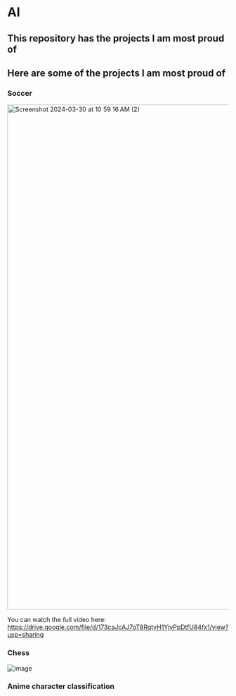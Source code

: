 # AI

## This repository has the projects I am most proud of 
## Here are some of the projects I am most proud of 

### Soccer
<img width="1147" alt="Screenshot 2024-03-30 at 10 59 16 AM (2)" src="https://github.com/AngelicSage/AI/assets/142240060/607807de-859a-488d-94e3-60fec6ded29d">

You can watch the full video here:
https://drive.google.com/file/d/173caJcAJ7oT8RqtyH1YjvPpDtfU84fx1/view?usp=sharing


### Chess
![image](https://github.com/AngelicSage/AI/assets/142240060/83dc5bc4-13d1-4940-874e-08e8d0698fbb)


### Anime character classification
